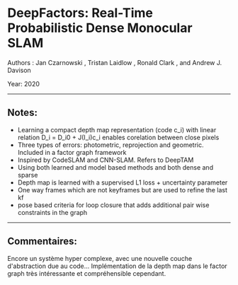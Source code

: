 # DeepFactors: Real-Time Probabilistic Dense Monocular SLAM

Authors : Jan Czarnowski , Tristan Laidlow , Ronald Clark , and Andrew J. Davison

Year: 2020
___
Notes:
---
* Learning a compact depth map representation (code c_i) with linear relation D_i  = D_i0 + J(I_i)c_i enables corelation between close pixels
* Three types of errors: photometric, reprojection and geometric. Included in a factor graph framework
* Inspired by CodeSLAM and CNN-SLAM. Refers to DeepTAM
* Using both learned and model based methods and both dense and sparse
* Depth map is learned with a supervised L1 loss + uncertainty parameter
* One way frames which are not keyframes but are used to refine the last kf
* pose based criteria for loop closure that adds additional pair wise constraints in the graph
___
Commentaires:
---
Encore un système hyper complexe, avec une nouvelle couche d'abstraction due au code... Implémentation de la depth map dans le factor graph très intéressante et compréhensible cependant.
